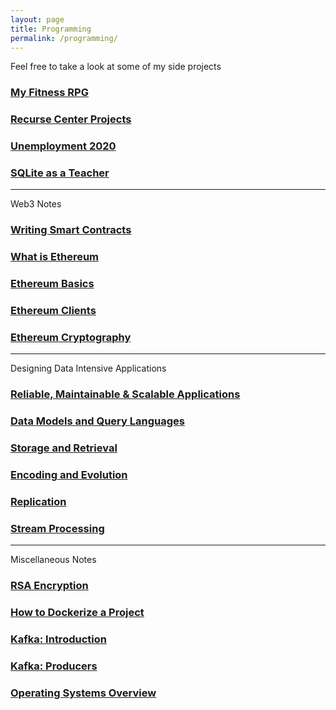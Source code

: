 ```yaml
---
layout: page
title: Programming
permalink: /programming/
---
```


Feel free to take a look at some of my side projects
### [My Fitness RPG](fitness-rpg)
### [Recurse Center Projects](recurse-center)
### [Unemployment 2020](unemployment)
### [SQLite as a Teacher](sqlite)

---
Web3 Notes

### [Writing Smart Contracts](cryptozombies)
### [What is Ethereum](what-is-ethereum)
### [Ethereum Basics](eth-basics)
### [Ethereum Clients](eth-clients)
### [Ethereum Cryptography](eth-cryptography)

---
Designing Data Intensive Applications
### [Reliable, Maintainable & Scalable Applications](ddia-reliable-maintainable-scalable-applications)
### [Data Models and Query Languages](ddia-data-models-and-query-languages)
### [Storage and Retrieval](ddia-storage-and-retrieval)
### [Encoding and Evolution](ddia-encoding-and-evolution)
### [Replication](ddia-replication)
### [Stream Processing](ddia-stream-processing)

---
Miscellaneous Notes

### [RSA Encryption](rsa-encryption)
### [How to Dockerize a Project](dockerize-project)
### [Kafka: Introduction](kafka-introduction)
### [Kafka: Producers](kafka-producers)
### [Operating Systems Overview](operating-systems-overview)
